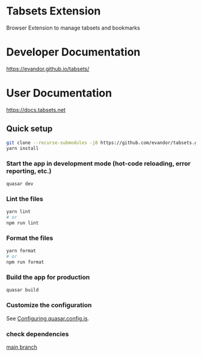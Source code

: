 # Tabsets Extension

Browser Extension to manage tabsets and bookmarks

# Developer Documentation

https://evandor.github.io/tabsets/

# User Documentation

https://docs.tabsets.net

## Quick setup

```bash
git clone --recurse-submodules -j8 https://github.com/evandor/tabsets.git
yarn install
```

### Start the app in development mode (hot-code reloading, error reporting, etc.)

```bash
quasar dev
```

### Lint the files

```bash
yarn lint
# or
npm run lint
```

### Format the files

```bash
yarn format
# or
npm run format
```

### Build the app for production

```bash
quasar build
```

### Customize the configuration

See [Configuring quasar.config.js](https://v2.quasar.dev/quasar-cli-vite/quasar-config-js).

### check dependencies

[main branch](https://npmgraph.js.org/?q=https%3A%2F%2Fraw.githubusercontent.com%2Fevandor%2Ftabsets%2Frefs%2Fheads%2Fmain%2Fpackage.json)